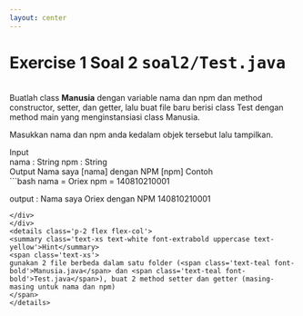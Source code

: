```yaml
---
layout: center
---
```

# Exercise 1 Soal 2 <kbd>soal2/<span class='text-teal'>Test.java</span></kbd>

<br>
Buatlah class <b>Manusia</b> dengan variable nama dan npm dan method constructor, setter, dan getter, lalu buat file baru berisi class Test dengan method main yang menginstansiasi class Manusia. 

Masukkan nama dan npm anda kedalam objek tersebut lalu tampilkan.

<div class='mt-6 grid grid-cols-[0.2fr_1.5fr] items-center text-sm'>
<span class='text-xs text-white font-extrabold uppercase text-yellow'>Input</span>
<div class='flex flex-col mb-2'>
<span>nama : String</span>
<span>npm : String</span>
</div>
<span class='text-xs text-white font-extrabold uppercase text-yellow'>Output</span>
<span>Nama saya [<span class='text-green'>nama</span>] dengan NPM [<span class='text-green'>npm</span>]</span>
<span class='text-xs text-white font-extrabold uppercase text-yellow'>Contoh</span>
<div class='mt-4 flex flex-col mb-2'>
```bash
nama    = Oriex
npm     = 140810210001

output  :
Nama saya Oriex dengan NPM 140810210001
```
</div>
</div>
<details class='p-2 flex flex-col'>
<summary class='text-xs text-white font-extrabold uppercase text-yellow'>Hint</summary>
<span class='text-xs'>
gunakan 2 file berbeda dalam satu folder (<span class='text-teal font-bold'>Manusia.java</span> dan <span class='text-teal font-bold'>Test.java</span>), buat 2 method setter dan getter (masing-masing untuk nama dan npm)
</span>
</details>
